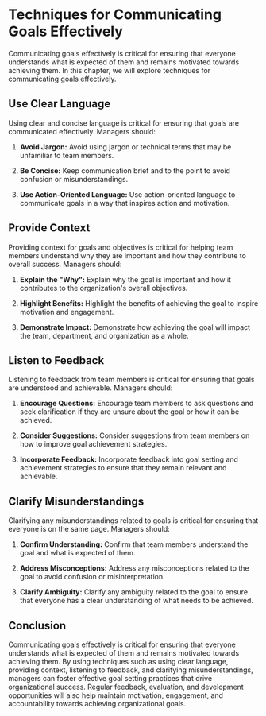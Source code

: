 # Techniques for Communicating Goals Effectively

Communicating goals effectively is critical for ensuring that everyone understands what is expected of them and remains motivated towards achieving them. In this chapter, we will explore techniques for communicating goals effectively.

Use Clear Language
------------------

Using clear and concise language is critical for ensuring that goals are communicated effectively. Managers should:

1. **Avoid Jargon:** Avoid using jargon or technical terms that may be unfamiliar to team members.

2. **Be Concise:** Keep communication brief and to the point to avoid confusion or misunderstandings.

3. **Use Action-Oriented Language:** Use action-oriented language to communicate goals in a way that inspires action and motivation.

Provide Context
---------------

Providing context for goals and objectives is critical for helping team members understand why they are important and how they contribute to overall success. Managers should:

1. **Explain the "Why":** Explain why the goal is important and how it contributes to the organization's overall objectives.

2. **Highlight Benefits:** Highlight the benefits of achieving the goal to inspire motivation and engagement.

3. **Demonstrate Impact:** Demonstrate how achieving the goal will impact the team, department, and organization as a whole.

Listen to Feedback
------------------

Listening to feedback from team members is critical for ensuring that goals are understood and achievable. Managers should:

1. **Encourage Questions:** Encourage team members to ask questions and seek clarification if they are unsure about the goal or how it can be achieved.

2. **Consider Suggestions:** Consider suggestions from team members on how to improve goal achievement strategies.

3. **Incorporate Feedback:** Incorporate feedback into goal setting and achievement strategies to ensure that they remain relevant and achievable.

Clarify Misunderstandings
-------------------------

Clarifying any misunderstandings related to goals is critical for ensuring that everyone is on the same page. Managers should:

1. **Confirm Understanding:** Confirm that team members understand the goal and what is expected of them.

2. **Address Misconceptions:** Address any misconceptions related to the goal to avoid confusion or misinterpretation.

3. **Clarify Ambiguity:** Clarify any ambiguity related to the goal to ensure that everyone has a clear understanding of what needs to be achieved.

Conclusion
----------

Communicating goals effectively is critical for ensuring that everyone understands what is expected of them and remains motivated towards achieving them. By using techniques such as using clear language, providing context, listening to feedback, and clarifying misunderstandings, managers can foster effective goal setting practices that drive organizational success. Regular feedback, evaluation, and development opportunities will also help maintain motivation, engagement, and accountability towards achieving organizational goals.
